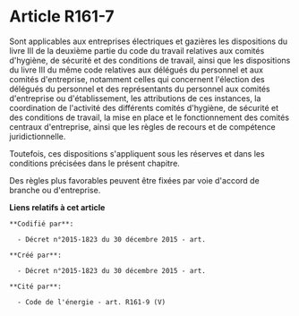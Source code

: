 # Article R161-7

Sont applicables aux entreprises électriques et gazières les dispositions du livre III de la deuxième partie du code du
travail relatives aux comités d'hygiène, de sécurité et des conditions de travail, ainsi que les dispositions du livre III du
même code relatives aux délégués du personnel et aux comités d'entreprise, notamment celles qui concernent l'élection des
délégués du personnel et des représentants du personnel aux comités d'entreprise ou d'établissement, les attributions de ces
instances, la coordination de l'activité des différents comités d'hygiène, de sécurité et des conditions de travail, la mise
en place et le fonctionnement des comités centraux d'entreprise, ainsi que les règles de recours et de compétence
juridictionnelle.

Toutefois, ces dispositions s'appliquent sous les réserves et dans les conditions précisées dans le présent chapitre.

Des règles plus favorables peuvent être fixées par voie d'accord de branche ou d'entreprise.

**Liens relatifs à cet article**

	**Codifié par**:

	  - Décret n°2015-1823 du 30 décembre 2015 - art.

	**Créé par**:

	  - Décret n°2015-1823 du 30 décembre 2015 - art.

	**Cité par**:

	  - Code de l'énergie - art. R161-9 (V)
